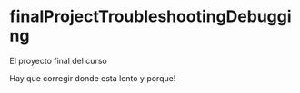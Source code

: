 # finalProjectTroubleshootingDebugging
El proyecto final del curso

Hay que corregir donde esta lento y porque!